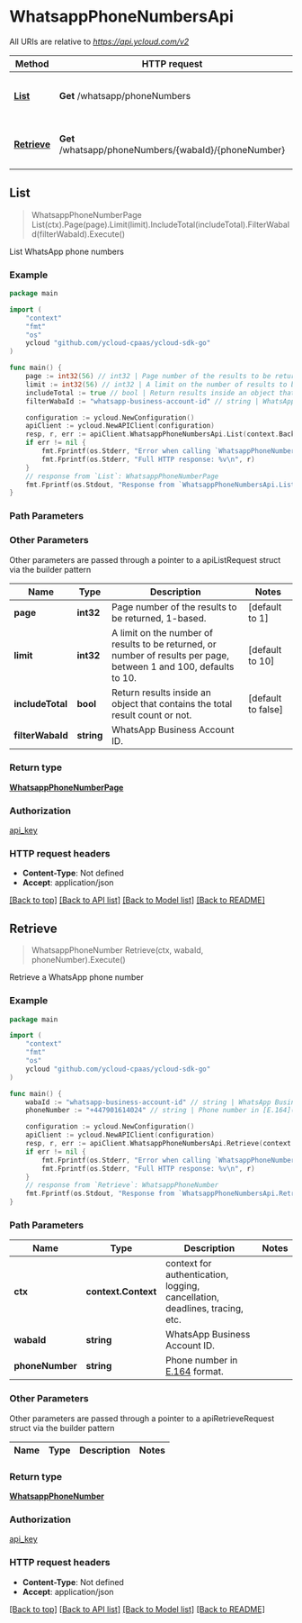 # WhatsappPhoneNumbersApi

All URIs are relative to *https://api.ycloud.com/v2*

Method | HTTP request | Description
------------- | ------------- | -------------
[**List**](WhatsappPhoneNumbersApi.md#List) | **Get** /whatsapp/phoneNumbers | List WhatsApp phone numbers
[**Retrieve**](WhatsappPhoneNumbersApi.md#Retrieve) | **Get** /whatsapp/phoneNumbers/{wabaId}/{phoneNumber} | Retrieve a WhatsApp phone number



## List

> WhatsappPhoneNumberPage List(ctx).Page(page).Limit(limit).IncludeTotal(includeTotal).FilterWabaId(filterWabaId).Execute()

List WhatsApp phone numbers



### Example

```go
package main

import (
    "context"
    "fmt"
    "os"
    ycloud "github.com/ycloud-cpaas/ycloud-sdk-go"
)

func main() {
    page := int32(56) // int32 | Page number of the results to be returned, 1-based. (optional) (default to 1)
    limit := int32(56) // int32 | A limit on the number of results to be returned, or number of results per page, between 1 and 100, defaults to 10. (optional) (default to 10)
    includeTotal := true // bool | Return results inside an object that contains the total result count or not. (optional) (default to false)
    filterWabaId := "whatsapp-business-account-id" // string | WhatsApp Business Account ID. (optional)

    configuration := ycloud.NewConfiguration()
    apiClient := ycloud.NewAPIClient(configuration)
    resp, r, err := apiClient.WhatsappPhoneNumbersApi.List(context.Background()).Page(page).Limit(limit).IncludeTotal(includeTotal).FilterWabaId(filterWabaId).Execute()
    if err != nil {
        fmt.Fprintf(os.Stderr, "Error when calling `WhatsappPhoneNumbersApi.List``: %v\n", err)
        fmt.Fprintf(os.Stderr, "Full HTTP response: %v\n", r)
    }
    // response from `List`: WhatsappPhoneNumberPage
    fmt.Fprintf(os.Stdout, "Response from `WhatsappPhoneNumbersApi.List`: %v\n", resp)
}
```

### Path Parameters



### Other Parameters

Other parameters are passed through a pointer to a apiListRequest struct via the builder pattern


Name | Type | Description  | Notes
------------- | ------------- | ------------- | -------------
 **page** | **int32** | Page number of the results to be returned, 1-based. | [default to 1]
 **limit** | **int32** | A limit on the number of results to be returned, or number of results per page, between 1 and 100, defaults to 10. | [default to 10]
 **includeTotal** | **bool** | Return results inside an object that contains the total result count or not. | [default to false]
 **filterWabaId** | **string** | WhatsApp Business Account ID. | 

### Return type

[**WhatsappPhoneNumberPage**](WhatsappPhoneNumberPage.md)

### Authorization

[api_key](../README.md#api_key)

### HTTP request headers

- **Content-Type**: Not defined
- **Accept**: application/json

[[Back to top]](#) [[Back to API list]](../README.md#documentation-for-api-endpoints)
[[Back to Model list]](../README.md#documentation-for-models)
[[Back to README]](../README.md)


## Retrieve

> WhatsappPhoneNumber Retrieve(ctx, wabaId, phoneNumber).Execute()

Retrieve a WhatsApp phone number



### Example

```go
package main

import (
    "context"
    "fmt"
    "os"
    ycloud "github.com/ycloud-cpaas/ycloud-sdk-go"
)

func main() {
    wabaId := "whatsapp-business-account-id" // string | WhatsApp Business Account ID.
    phoneNumber := "+447901614024" // string | Phone number in [E.164](https://en.wikipedia.org/wiki/E.164) format.

    configuration := ycloud.NewConfiguration()
    apiClient := ycloud.NewAPIClient(configuration)
    resp, r, err := apiClient.WhatsappPhoneNumbersApi.Retrieve(context.Background(), wabaId, phoneNumber).Execute()
    if err != nil {
        fmt.Fprintf(os.Stderr, "Error when calling `WhatsappPhoneNumbersApi.Retrieve``: %v\n", err)
        fmt.Fprintf(os.Stderr, "Full HTTP response: %v\n", r)
    }
    // response from `Retrieve`: WhatsappPhoneNumber
    fmt.Fprintf(os.Stdout, "Response from `WhatsappPhoneNumbersApi.Retrieve`: %v\n", resp)
}
```

### Path Parameters


Name | Type | Description  | Notes
------------- | ------------- | ------------- | -------------
**ctx** | **context.Context** | context for authentication, logging, cancellation, deadlines, tracing, etc.
**wabaId** | **string** | WhatsApp Business Account ID. | 
**phoneNumber** | **string** | Phone number in [E.164](https://en.wikipedia.org/wiki/E.164) format. | 

### Other Parameters

Other parameters are passed through a pointer to a apiRetrieveRequest struct via the builder pattern


Name | Type | Description  | Notes
------------- | ------------- | ------------- | -------------



### Return type

[**WhatsappPhoneNumber**](WhatsappPhoneNumber.md)

### Authorization

[api_key](../README.md#api_key)

### HTTP request headers

- **Content-Type**: Not defined
- **Accept**: application/json

[[Back to top]](#) [[Back to API list]](../README.md#documentation-for-api-endpoints)
[[Back to Model list]](../README.md#documentation-for-models)
[[Back to README]](../README.md)

